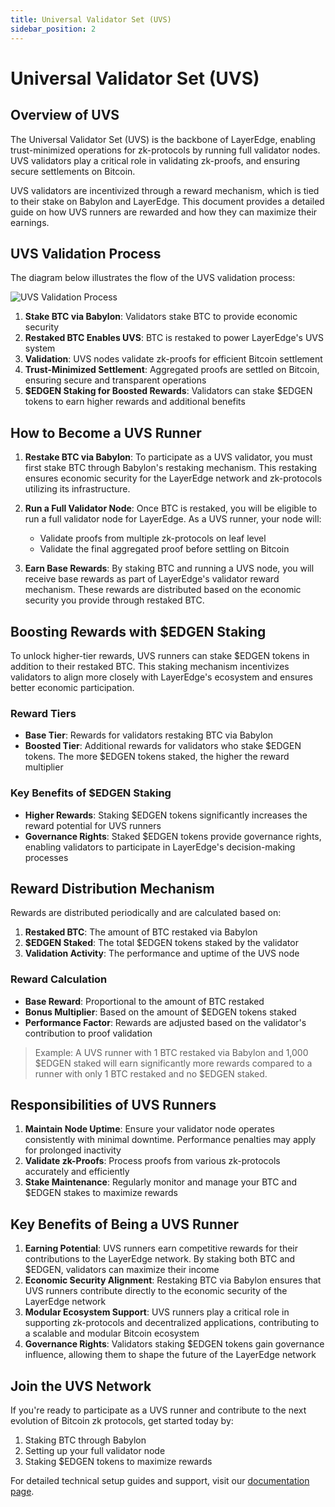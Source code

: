 ```yaml
---
title: Universal Validator Set (UVS)
sidebar_position: 2
---
```


# Universal Validator Set (UVS)

## Overview of UVS

The Universal Validator Set (UVS) is the backbone of LayerEdge, enabling trust-minimized operations for zk-protocols by running full validator nodes. UVS validators play a critical role in validating zk-proofs, and ensuring secure settlements on Bitcoin.

UVS validators are incentivized through a reward mechanism, which is tied to their stake on Babylon and LayerEdge. This document provides a detailed guide on how UVS runners are rewarded and how they can maximize their earnings.

## UVS Validation Process

The diagram below illustrates the flow of the UVS validation process:

![UVS Validation Process](/img/uvs-validation.png)

1. **Stake BTC via Babylon**: Validators stake BTC to provide economic security
2. **Restaked BTC Enables UVS**: BTC is restaked to power LayerEdge's UVS system
3. **Validation**: UVS nodes validate zk-proofs for efficient Bitcoin settlement
4. **Trust-Minimized Settlement**: Aggregated proofs are settled on Bitcoin, ensuring secure and transparent operations
5. **\$EDGEN Staking for Boosted Rewards**: Validators can stake $EDGEN tokens to earn higher rewards and additional benefits


## How to Become a UVS Runner

1. **Restake BTC via Babylon**: To participate as a UVS validator, you must first stake BTC through Babylon's restaking mechanism. This restaking ensures economic security for the LayerEdge network and zk-protocols utilizing its infrastructure.

2. **Run a Full Validator Node**: Once BTC is restaked, you will be eligible to run a full validator node for LayerEdge. As a UVS runner, your node will:
   * Validate proofs from multiple zk-protocols on leaf level
   * Validate the final aggregated proof before settling on Bitcoin

3. **Earn Base Rewards**: By staking BTC and running a UVS node, you will receive base rewards as part of LayerEdge's validator reward mechanism. These rewards are distributed based on the economic security you provide through restaked BTC.

## Boosting Rewards with $EDGEN Staking

To unlock higher-tier rewards, UVS runners can stake $EDGEN tokens in addition to their restaked BTC. This staking mechanism incentivizes validators to align more closely with LayerEdge's ecosystem and ensures better economic participation.

### Reward Tiers

* **Base Tier**: Rewards for validators restaking BTC via Babylon
* **Boosted Tier**: Additional rewards for validators who stake \$EDGEN tokens. The more \$EDGEN tokens staked, the higher the reward multiplier

### Key Benefits of \$EDGEN Staking

* **Higher Rewards**: Staking \$EDGEN tokens significantly increases the reward potential for UVS runners
* **Governance Rights**: Staked \$EDGEN tokens provide governance rights, enabling validators to participate in LayerEdge's decision-making processes

## Reward Distribution Mechanism

Rewards are distributed periodically and are calculated based on:

1. **Restaked BTC**: The amount of BTC restaked via Babylon
2. **\$EDGEN Staked**: The total \$EDGEN tokens staked by the validator
3. **Validation Activity**: The performance and uptime of the UVS node

### Reward Calculation

* **Base Reward**: Proportional to the amount of BTC restaked
* **Bonus Multiplier**: Based on the amount of $EDGEN tokens staked
* **Performance Factor**: Rewards are adjusted based on the validator's contribution to proof validation

> Example: A UVS runner with 1 BTC restaked via Babylon and 1,000 \$EDGEN staked will earn significantly more rewards compared to a runner with only 1 BTC restaked and no \$EDGEN staked.

## Responsibilities of UVS Runners

1. **Maintain Node Uptime**: Ensure your validator node operates consistently with minimal downtime. Performance penalties may apply for prolonged inactivity
2. **Validate zk-Proofs**: Process proofs from various zk-protocols accurately and efficiently
3. **Stake Maintenance**: Regularly monitor and manage your BTC and $EDGEN stakes to maximize rewards

## Key Benefits of Being a UVS Runner

1. **Earning Potential**: UVS runners earn competitive rewards for their contributions to the LayerEdge network. By staking both BTC and \$EDGEN, validators can maximize their income
2. **Economic Security Alignment**: Restaking BTC via Babylon ensures that UVS runners contribute directly to the economic security of the LayerEdge network
3. **Modular Ecosystem Support**: UVS runners play a critical role in supporting zk-protocols and decentralized applications, contributing to a scalable and modular Bitcoin ecosystem
4. **Governance Rights**: Validators staking \$EDGEN tokens gain governance influence, allowing them to shape the future of the LayerEdge network

## Join the UVS Network

If you're ready to participate as a UVS runner and contribute to the next evolution of Bitcoin zk protocols, get started today by:

1. Staking BTC through Babylon
2. Setting up your full validator node
3. Staking \$EDGEN tokens to maximize rewards

For detailed technical setup guides and support, visit our [documentation page](/docs/developer-guide/run-node/setup-guide). 